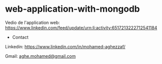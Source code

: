# web-application-with-mongodb
Vedio de l'application web: https://www.linkedin.com/feed/update/urn:li:activity:6517213222712541184


* Contact

Linkedin: https://www.linkedin.com/in/mohamed-aghezzaf/ 

Gmail: aghe.mohamed@gmail.com
